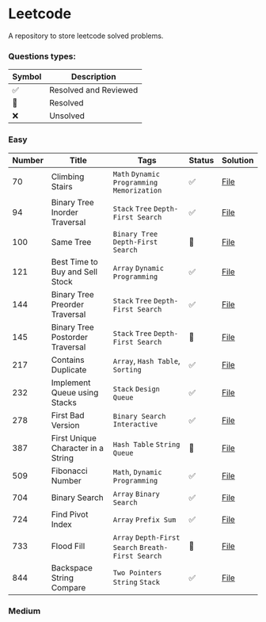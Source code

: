 # Leetcode

A repository to store leetcode solved problems.

### Questions types: 

| Symbol            | Description |
|-------------------| ----------- |
| :white_check_mark: | Resolved and Reviewed |
| :construction:    | Resolved |
| :x:               | Unsolved | 

### Easy

| Number | Title                              | Tags                            | Status              | Solution                                                                                                         |
|--------|------------------------------------|---------------------------------|---------------------|------------------------------------------------------------------------------------------------------------------| 
| 70 | Climbing Stairs                    | `Math` `Dynamic Programming` `Memorization` | :white_check_mark:  | [File](https://github.com/johnazedo/interview-questions/blob/main/leetcode/easy/climbing_stairs.go)              
| 94     | Binary Tree Inorder Traversal      | `Stack` `Tree` `Depth-First Search` | :white_check_mark:  | [File](https://github.com/johnazedo/interview-questions/blob/main/leetcode/easy/binary_tree_inorder_traversal.go) |
| 100 | Same Tree                          | `Binary Tree` `Depth-First Search` | :construction:      | [File](https://github.com/johnazedo/interview-questions/blob/main/leetcode/easy/same_tree.go)                    |
| 121    | Best Time to Buy and Sell Stock    | `Array` `Dynamic Programming`   | :white_check_mark:  | [File](https://github.com/johnazedo/interview-questions/blob/main/leetcode/easy/best_time_to_buy_and_sell_stock.go) |
| 144 | Binary Tree Preorder Traversal     | `Stack` `Tree` `Depth-First Search` | :white_check_mark:  | [File](https://github.com/johnazedo/interview-questions/blob/main/leetcode/easy/binary_tree_preorder_traversal.go) |
| 145 | Binary Tree Postorder Traversal    | `Stack` `Tree` `Depth-First Search` | :construction:      | [File](https://github.com/johnazedo/interview-questions/blob/main/leetcode/easy/binary_tree_postorder_traversal.go) |
| 217 | Contains Duplicate                 | `Array`, `Hash Table`, `Sorting`| :white_check_mark:  | [File](https://github.com/johnazedo/interview-questions/blob/main/leetcode/easy/contains_duplicate.go)           |
| 232 | Implement Queue using Stacks | `Stack` `Design` `Queue` | :white_check_mark: | [File](https://github.com/johnazedo/interview-questions/blob/main/leetcode/easy/implement_queue_using_stacks.go) | 
| 278 | First Bad Version                  | `Binary Search` `Interactive` | :white_check_mark:  | [File](https://github.com/johnazedo/interview-questions/blob/main/leetcode/easy/first_bad_version.go)            |
| 387 | First Unique Character in a String | `Hash Table` `String` `Queue` | :construction:  | [File](https://github.com/johnazedo/interview-questions/blob/main/leetcode/easy/first_unique_character_in_a_string.go)
| 509 | Fibonacci Number                   | `Math`, `Dynamic Programming` | :white_check_mark:  | [File](https://github.com/johnazedo/interview-questions/blob/main/leetcode/easy/fibonacci_number.go)             |
| 704    | Binary Search                      | `Array` `Binary Search`         | :white_check_mark:  | [File](https://github.com/johnazedo/interview-questions/blob/main/leetcode/easy/binary_search.go)                |
| 724 | Find Pivot Index                   | `Array` `Prefix Sum` | :white_check_mark:  | [File](https://github.com/johnazedo/interview-questions/blob/main/leetcode/easy/find_pivot_index.go)             
| 733 | Flood Fill | `Array` `Depth-First Search` `Breath-First Search` | :construction: | [File](https://github.com/johnazedo/interview-questions/blob/main/leetcode/easy/flood_fill.go) |
| 844    | Backspace String Compare           | `Two Pointers` `String` `Stack` | :white_check_mark:  | [File](https://github.com/johnazedo/interview-questions/blob/main/leetcode/easy/backspace_string_compare.go)     |

### Medium